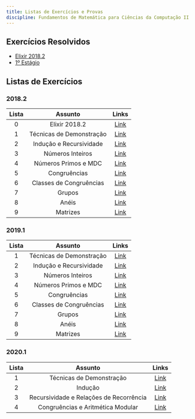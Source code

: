 ```yaml
---
title: Listas de Exercícios e Provas
discipline: Fundamentos de Matemática para Ciências da Computação II
---
```


## Exercícios Resolvidos

- [Elixir 2018.2](exerciciosResolvidos/elixir20182.tex)
- [1º Estágio](exerciciosResolvidos/primeiroEstagio.md)

## Listas de Exercícios

### 2018.2
**Lista** | **Assunto** | **Links**  |
:---: | :---:| :---: |
0 | Elixir 2018.2 | [Link](https://drive.google.com/file/d/1xJq5lyk69aQ9U_xgovPCmv1ExO1kFpKv/view?usp=sharing) |
1 | Técnicas de Demonstração | [Link](https://drive.google.com/file/d/1cXnp0pdC_HHjX5LwVY9L264nU65JZMej/view?usp=sharing) |
2 | Indução e Recursividade | [Link](https://drive.google.com/file/d/1Y6R2Fi5oDq3erwC3gq8szq2k66QhEpXW/view?usp=sharing) |
3 | Números Inteiros | [Link](https://drive.google.com/file/d/1FE0NEaI8dcP6LsMiBqioFJc9FDGVFSBV/view?usp=sharing) |
4 | Números Primos e MDC | [Link](https://drive.google.com/file/d/1l4DTr51Lpp_fecG43QD8iN8jhCXEcjFU/view?usp=sharing) |
5 | Congruências | [Link](https://drive.google.com/file/d/1OpsrxmDmS9csHnilMSrQHEfeayCgdZ5v/view?usp=sharing) |
6 | Classes de Congruências | [Link](https://drive.google.com/file/d/1tCAf20JXnOh8GFsgscdy3jyWOD8BXnd4/view?usp=sharing) |
7 | Grupos | [Link](https://drive.google.com/file/d/1E7-W5lrC8lcjVkvmyWt2MSME9tkVXa74/view?usp=sharing) |
8 | Anéis | [Link](https://drive.google.com/file/d/1yYCW35xfu_dCjVLTmrQBiXl57uhUf4bs/view?usp=sharing) |
9 | Matrizes | [Link](https://drive.google.com/file/d/1S5n4ckAtVb81Wn2RUMqWrcviRvxw76Uw/view?usp=sharing) |

### 2019.1
**Lista** | **Assunto** | **Links**  |
:---: | :---: | :---: |
1 | Técnicas de Demonstração | [Link](https://drive.google.com/open?id=1uTextIbt29_MytqIRwuXxNsrm8FHR--w) |
2 | Indução e Recursividade | [Link]() |
3 | Números Inteiros | [Link](https://drive.google.com/open?id=1jozQQsRg7CxWz-qlk_DJFIM2WFMBD-4_) |
4 | Números Primos e MDC | [Link](https://drive.google.com/open?id=1Fh2ipvKrMdH--TyHqJi1iWJbmgxu-YUT) |
5 | Congruências | [Link](https://drive.google.com/open?id=16dsweDSA-7J917fR7nPqctl6ntdqewaT) |
6 | Classes de Congruências | [Link]() |
7 | Grupos | [Link](https://drive.google.com/open?id=1qvB7nTj_Dj4Ms7Sijgjsi_vpK9nPphq_) |
8 | Anéis | [Link](https://drive.google.com/open?id=1oUYbo2vYGoOZNyl_8H5GJwjatq2vA6uP) |
9 | Matrizes | [Link](https://drive.google.com/open?id=1abXUOgOHQdX8a2DrU6Qkh8ZXegAydJ0x) |

### 2020.1
**Lista** | **Assunto** | **Links**  |
:---: | :---: | :---: |
1 | Técnicas de Demonstração | [Link](https://drive.google.com/file/d/1GZsfdvxMpdEP5fbpQ80psqVFo_dbmL49/view) |
2 | Indução | [Link](https://drive.google.com/file/d/1PSl4jgIdeTpJgvBZtUJIxwMFzgcm2sWH/view) |
3 | Recursividade e Relações de Recorrência | [Link](https://drive.google.com/file/d/1oK6cGDA0pzEKTwmWXY0UQrghu4xToOJV/view) |
4 | Congruências e Aritmética Modular| [Link](https://drive.google.com/file/d/1sLuioaRHx3q_u2-Fnhq5LRmZBJcfgmLn/view) |
